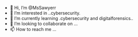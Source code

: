 - 👋 Hi, I’m @MsSawyerr
- 👀 I’m interested in ..cybersecurity.
- 🌱 I’m currently learning .cybersecurity and digitalforensics..
- 💞️ I’m looking to collaborate on ...
- 📫 How to reach me ...

<!---
MsSawyerr/MsSawyerr is a ✨ special ✨ repository because its `README.md` (this file) appears on your GitHub profile.
You can click the Preview link to take a look at your changes.
--->
